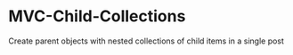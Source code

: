 # MVC-Child-Collections
Create parent objects with nested collections of child items in a single post
